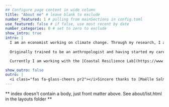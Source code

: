 ```yaml
---
## Configure page content in wide column
title: "About me" # leave blank to exclude
number_featured: 1 # pulling from mainSections in config.toml
use_featured: false # if false, use most recent by date
number_categories: 0 # set to zero to exclude
show_intro: true
intro: |
  I am an economist working on climate change. Through my research, I aim to help measure the financial risks and costs of climate change, in order to manage them and improve the economic resilience of underserved communities. My doctoral dissertation contributes to this goal by focusing on bank lending and sovereign debt default, using a range of statistical and numerical modeling tools. 
  
  Originally trained to be an anthropologist and having started my career in international relations, I have followed a nonlinear path to economics and finance. Thanks to this background, I understand the advantage of interdisciplinary solutions to complex problems like climate change. An integrator with technical depth, I have the ability to communicate and collaborate across multiple disciplines, and to inform a diverse set of stakeholders in their decision-making.

  Currently I am working with the [Coastal Resilience Lab](https://www.coastalresiliencelab.org/) to develop pricing and valuation tools for nature-based solutions to climate adaptation. Prior to the PhD, I worked as a research associate at the Council on Foreign Relations (CFR). I have also interned as a data scientist with Apple Inc., where I developed an interactive data visualization app, and contributed to a deep reinforcement learning project. 

show_outro: false
outro: |
  <i class="fas fa-glass-cheers pr2"></i>Sincere thanks to [Maëlle Salmon](https://masalmon.eu/) for her help naming this Hugo theme!
---
```


** index doesn't contain a body, just front matter above.
See about/list.html in the layouts folder **